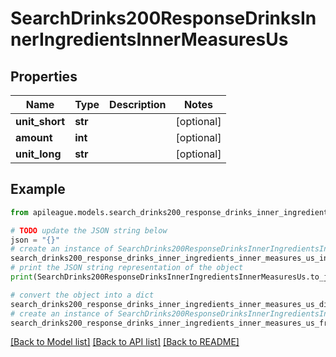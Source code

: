 # SearchDrinks200ResponseDrinksInnerIngredientsInnerMeasuresUs


## Properties

Name | Type | Description | Notes
------------ | ------------- | ------------- | -------------
**unit_short** | **str** |  | [optional] 
**amount** | **int** |  | [optional] 
**unit_long** | **str** |  | [optional] 

## Example

```python
from apileague.models.search_drinks200_response_drinks_inner_ingredients_inner_measures_us import SearchDrinks200ResponseDrinksInnerIngredientsInnerMeasuresUs

# TODO update the JSON string below
json = "{}"
# create an instance of SearchDrinks200ResponseDrinksInnerIngredientsInnerMeasuresUs from a JSON string
search_drinks200_response_drinks_inner_ingredients_inner_measures_us_instance = SearchDrinks200ResponseDrinksInnerIngredientsInnerMeasuresUs.from_json(json)
# print the JSON string representation of the object
print(SearchDrinks200ResponseDrinksInnerIngredientsInnerMeasuresUs.to_json())

# convert the object into a dict
search_drinks200_response_drinks_inner_ingredients_inner_measures_us_dict = search_drinks200_response_drinks_inner_ingredients_inner_measures_us_instance.to_dict()
# create an instance of SearchDrinks200ResponseDrinksInnerIngredientsInnerMeasuresUs from a dict
search_drinks200_response_drinks_inner_ingredients_inner_measures_us_from_dict = SearchDrinks200ResponseDrinksInnerIngredientsInnerMeasuresUs.from_dict(search_drinks200_response_drinks_inner_ingredients_inner_measures_us_dict)
```
[[Back to Model list]](../README.md#documentation-for-models) [[Back to API list]](../README.md#documentation-for-api-endpoints) [[Back to README]](../README.md)


